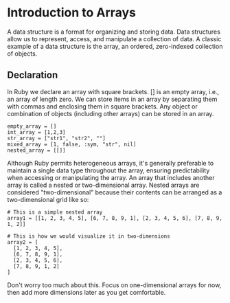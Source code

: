 # Introduction to Arrays
A data structure is a format for organizing and storing data. Data structures allow us to represent, access, and manipulate a collection of data. A classic example of a data structure is the array, an ordered, zero-indexed collection of objects.

## Declaration
In Ruby we declare an array with square brackets. [] is an empty array, i.e., an array of length zero. We can store items in an array by separating them with commas and enclosing them in square brackets. Any object or combination of objects (including other arrays) can be stored in an array.
```
empty_array = []
int_array = [1,2,3]
str_array = ["str1", "str2", ""]
mixed_array = [1, false, :sym, "str", nil]
nested_array = [[]]
```
Although Ruby permits heterogeneous arrays, it's generally preferable to maintain a single data type throughout the array, ensuring predictability when accessing or manipulating the array. An array that includes another array is called a nested or two-dimensional array. Nested arrays are considered "two-dimensional" because their contents can be arranged as a two-dimensional grid like so:
```
# This is a simple nested array
array1 = [[1, 2, 3, 4, 5], [6, 7, 8, 9, 1], [2, 3, 4, 5, 6], [7, 8, 9, 1, 2]]

# This is how we would visualize it in two-dimensions
array2 = [
  [1, 2, 3, 4, 5],
  [6, 7, 8, 9, 1],
  [2, 3, 4, 5, 6],
  [7, 8, 9, 1, 2]
]
```
Don't worry too much about this. Focus on one-dimensional arrays for now, then add more dimensions later as you get comfortable.